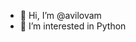 - 👋 Hi, I’m @avilovam
- 👀 I’m interested in Python
<!---
avilovam/avilovam is a ✨ special ✨ repository because its `README.md` (this file) appears on your GitHub profile.
You can click the Preview link to take a look at your changes.
--->
